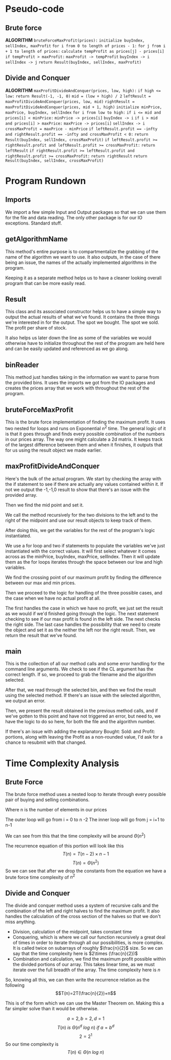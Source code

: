 # Pseudo-code
## Brute force

**ALGORITHM** `bruteForceMaxProfit(prices):`
    `initialize buyIndex, sellIndex, maxProfit`
    `for i from 0 to length of prices - 1:`
        `for j from i + 1 to length of prices:`
            `calculate tempProfit as prices[j] - prices[i]`
            `if tempProfit > maxProfit:`
                `maxProfit -> tempProfit`
                `buyIndex -> i`
                `sellIndex -> j`
    `return Result(buyIndex, sellIndex, maxProfit)`

## Divide and Conquer
 
**ALGORITHM** `maxProfitDivideAndConquer(prices, low, high):`
    `if high <= low:`
        `return Result(-1, -1, 0)`
    `mid = (low + high) / 2`
    `leftResult = maxProfitDivideAndConquer(prices, low, mid)`
    `rightResult = maxProfitDivideAndConquer(prices, mid + 1, high)`
    `initialize minPrice, maxPrice, buyIndex, sellIndex`
    `for i from low to high:`
        `if i <= mid and prices[i] < minPrice:`
            `minPrice -> prices[i]`
            `buyIndex -> i`
        `if i > mid and prices[i] > maxPrice:`
            `maxPrice -> prices[i]`
            `sellIndex -> i`
    `crossMaxProfit = maxPrice - minPrice`
    `if leftResult.profit == -infty and rightResult.profit == -infty and crossMaxProfit < 0:`
        `return Result(buyIndex, sellIndex, crossMaxProfit)`
    `if leftResult.profit >= rightResult.profit and leftResult.profit >= crossMaxProfit:`
        `return leftResult`
    `if rightResult.profit >= leftResult.profit and rightResult.profit >= crossMaxProfit:`
        `return rightResult`
    `return Result(buyIndex, sellIndex, crossMaxProfit)`


# Program Rundown

## Imports
We import a few simple Input and Output packages so that we can use them for the file and data reading. The only other package is for our IO exceptions. Standard stuff.

## getAlgorithmName
This method's entire purpose is to compartmentalize the grabbing of the name of the algorithm we want to use. It also outputs, in the case of there being an issue, the names of the actually implemented algorithms in the program. 

Keeping it as a separate method helps us to have a cleaner looking overall program that can be more easily read. 

## Result
This class and its associated constructor helps us to have a simple way to output the actual results of what we've found. It contains the three things we're interested in for the output. The spot we bought. The spot we sold. The profit per share of stock. 

It also helps us later down the line as some of the variables we would otherwise have to initialize throughout the rest of the program are held here and can be easily updated and referenced as we go along. 

## binReader
This method just handles taking in the information we want to parse from the provided bins. It uses the imports we got from the IO packages and creates the prices array that we work with throughout the rest of the program. 

## bruteForceMaxProfit
This is the brute force implementation of finding the maximum profit. It uses two nested for loops and runs on Exponential $n^{2}$ time. The general logic of it is that it goes through and finds every possible combination of the numbers in our prices array. The way one might calculate a 2d matrix. It keeps track of the largest difference between them and when it finishes, it outputs that for us using the result object we made earlier. 

## maxProfitDivideAndConquer
Here's the bulk of the actual program. We start by checking the array with the if statement to see if there are actually any values contained within it. If not we output the -1,-1,0 result to show that there's an issue with the provided array. 

Then we find the mid point and set it. 

We call the method recursively for the two divisions to the left and to the right of the midpoint and use our result objects to keep track of them. 

After doing this, we get the variables for the rest of the program's logic instantiated. 

We use a for loop and two if statements to populate the variables we've just instantiated with the correct values. It will first select whatever it comes across as the minPrice, buyIndex, maxPrice, sellIndex. Then it will update them as the for loops iterates through the space between our low and high variables. 

We find the crossing point of our maximum profit by finding the difference between our max and min prices. 

Then we proceed to the logic for handling of the three possible cases, and the case when we have no actual profit at all. 

The first handles the case in which we have no profit, we just set the result as we would if we'd finished going through the logic. The next statement checking to see if our max profit is found in the left side. The next checks the right side. The last case handles the possibility that we need to create the object and set it as the neither the left nor the right result. Then, we return the result that we've found.

## main
This is the collection of all our method calls and some error handling for the command line arguments. We check to see if the CL argument has the correct length. If so, we proceed to grab the filename and the algorithm selected. 

After that, we read through the selected bin, and then we find the result using the selected method. If there's an issue with the selected algorithm, we output an error. 

Then, we present the result obtained in the previous method calls, and if we've gotten to this point and have not triggered an error, but need to, we have the logic to do so here, for both the file and the algorithm number. 

If there's an issue with adding the explanatory Bought: Sold: and Profit: portions, along with leaving the Profit as a non-rounded value, I'd ask for a chance to resubmit with that changed.

# Time Complexity Analysis
## Brute Force
The brute force method uses a nested loop to iterate through every possible pair of buying and selling combinations. 

Where n is the number of elements in our prices

The outer loop will go from i = 0 to n -2
The inner loop will go from j = i+1 to n-1

We can see from this that the time complexity will be around $\Theta(n^{2})$ 

The recurrence equation of this portion will look like this
$$T(n)=T(n-2)\times n-1$$
$$T(n)=\Theta(n^{2})$$
So we can see that after we drop the constants from the equation we have a brute force time complexity of $n^{2}$

## Divide and Conquer
The divide and conquer method uses a system of recursive calls and the combination of the left and right halves to find the maximum profit. It also handles the calculation of the cross section of the halves so that we don't miss anything. 

- Division, calculation of the midpoint, takes constant time 
- Conquering, which is where we call our function recursively a great deal of times in order to iterate through all our possibilities, is more complex. It is called twice on subarrays of roughly $\frac{n}{2}$ size. So we can say that the time complexity here is $2\times (\frac{n}{2})$
- Combination and calculation, we find the maximum profit possible within the divided portions of our array. This takes linear time, as we must iterate over the full breadth of the array. The time complexity here is $n$


So, knowing all this, we can then write the recurrence relation as the following
$$T(n)=2T(\frac{n}{2})+n$$

This is of the form which we can use the Master Theorem on. Making this a far simpler solve than it would be otherwise. 

$$a=2,b=2,d=1$$
$$T(n)~is~\Theta(n^{d}~log~n)~if~a=b^{d}$$
$$2=2^{1}$$
So our time complexity is
$$T(n) \in \Theta (n~log~n)$$

